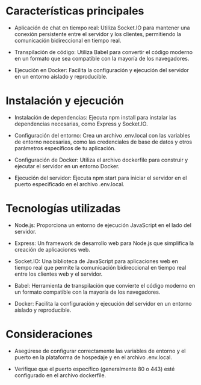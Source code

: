 # Características principales

- Aplicación de chat en tiempo real: Utiliza Socket.IO para mantener una conexión persistente entre el servidor y los clientes, permitiendo la comunicación bidireccional en tiempo real.

- Transpilación de código: Utiliza Babel para convertir el código moderno en un formato que sea compatible con la mayoría de los navegadores.

- Ejecución en Docker: Facilita la configuración y ejecución del servidor en un entorno aislado y reproducible.

# Instalación y ejecución

- Instalación de dependencias: Ejecuta npm install para instalar las dependencias necesarias, como Express y Socket.IO.

- Configuración del entorno: Crea un archivo .env.local con las variables de entorno necesarias, como las credenciales de base de datos y otros parámetros específicos de tu aplicación.

- Configuración de Docker: Utiliza el archivo dockerfile para construir y ejecutar el servidor en un entorno Docker.

- Ejecución del servidor: Ejecuta npm start para iniciar el servidor en el puerto especificado en el archivo .env.local.

# Tecnologías utilizadas

- Node.js: Proporciona un entorno de ejecución JavaScript en el lado del servidor.

- Express: Un framework de desarrollo web para Node.js que simplifica la creación de aplicaciones web.

- Socket.IO: Una biblioteca de JavaScript para aplicaciones web en tiempo real que permite la comunicación bidireccional en tiempo real entre los clientes web y el servidor.

- Babel: Herramienta de transpilación que convierte el código moderno en un formato compatible con la mayoría de los navegadores.

- Docker: Facilita la configuración y ejecución del servidor en un entorno aislado y reproducible.

# Consideraciones

- Asegúrese de configurar correctamente las variables de entorno y el puerto en la plataforma de hospedaje y en el archivo .env.local.

- Verifique que el puerto específico (generalmente 80 o 443) esté configurado en el archivo dockerfile.
